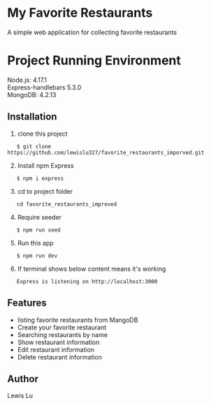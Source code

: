 # My Favorite Restaurants

A simple web application for collecting favorite restaurants

# Project Running Environment

Node.js: 4.17.1  
Express-handlebars 5.3.0  
MongoDB: 4.2.13

## Installation

1. clone this project

```
   $ git clone https://github.com/lewislu327/favorite_restaurants_imporved.git
```

2. Install npm Express

```
   $ npm i express
```

3. cd to project folder

```
   cd favorite_restaurants_improved
```

4. Require seeder

```
   $ npm run seed
```

5. Run this app

```
   $ npm run dev
```

6. If terminal shows below content means it's working

```
   Express is listening on http://localhost:3000
```

## Features

- listing favorite restaurants from MangoDB
- Create your favorite restaurant
- Searching restaurants by name
- Show restaurant information
- Edit restaurant information
- Delete restaurant information

## Author

Lewis Lu
